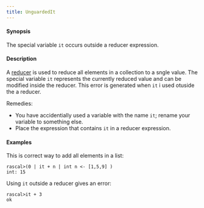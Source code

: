 ```yaml
---
title: UnguardedIt
---
```


#### Synopsis

The special variable `it` occurs outside a reducer expression.

#### Description

A [reducer](../../Rascal/Expressions/Reducer/) is used to reduce all elements in a collection to a sngle value.
The special variable `it` represents the currently reduced value and can be modified inside the reducer.
This error is generated when `it` i used otuside the a reducer.

Remedies:

*  You have accidentially used a variable with the name `it`; rename your variable to something else.
*  Place the expression that contains `it` in a reducer expression.

#### Examples

This is correct way to add all elements in a list:

```rascal-shell 
rascal>(0 | it + n | int n <- [1,5,9] )
int: 15
```
Using `it` outside a reducer gives an error:

```rascal-shell ,error
rascal>it + 3
ok
```

